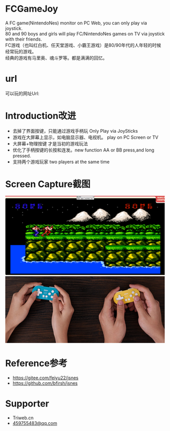 # FCGameJoy
A FC game(NintendoNes) monitor on PC Web, you can only play via  joystick.  
80 and 90 boys and girls will play FC/NintendoNes games on TV via joystick with their friends.  
FC游戏（也叫红白机、任天堂游戏、小霸王游戏）是80/90年代的人年轻的时候经常玩的游戏。  
经典的游戏有马里奥、魂斗罗等。都是满满的回忆。

# url
可以玩的网址Url: 

# Introduction改进
* 去掉了界面按键，只能通过游戏手柄玩 Only Play via JoySticks
* 游戏在大屏幕上显示，如电脑显示器、电视机。 play on PC Screen or TV
* 大屏幕+物理按键 才是当初的游戏玩法
* 优化了手柄按键的长按和连发。new function AA or BB press,and long pressed.
* 支持两个游戏玩家 two players at the same time

# Screen Capture截图
![image1](./demo1.png)
![image1](./demo2.png)

# Reference参考
* https://gitee.com/feiyu22/jsnes
* https://github.com/bfirsh/jsnes

# Supporter
* Triweb.cn
* 459755483@qq.com

